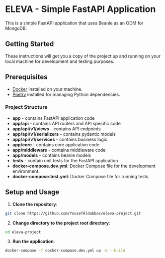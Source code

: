 

<!-- help me ccreate a better README.md -->

# ELEVA - Simple FastAPI Application
This is a simple FastAPI application that uses Beanie as an ODM for MongoDB.

## Getting Started

These instructions will get you a copy of the project up and running on your local machine for development and testing purposes.

## Prerequisites

- [Docker](https://www.docker.com/) installed on your machine.
- [Poetry](https://python-poetry.org/) installed for managing Python dependencies.

### Project Structure
- **app** - contains FastAPI application code
- **app/api** - contains API routers and API specific code
- **app/api/v1/views** - contains API endpoints
- **app/api/v1/serializers** - contains pydantic models
- **app/api/v1/services** - contains business logic
- **app/core** - contains core application code
- **app/middleware** - contains middleware code
- **app/models** - contains beanie models
- **tests** - contain unit tests for the FastAPI application
- **docker-compose.dev.yml**: Docker Compose file for the development environment.
- **docker-compose.test.yml**: Docker Compose file for running tests.


## Setup and Usage

1. **Clone the repository**:

```bash
git clone https://github.com/YousefAldabbas/eleva-project.git
```

2. **Change directory to the project root directory**:

```bash
cd eleva-project
```

3. **Run the application**:

```bash
docker-compose -f docker-compose.dev.yml up -d --build
```

